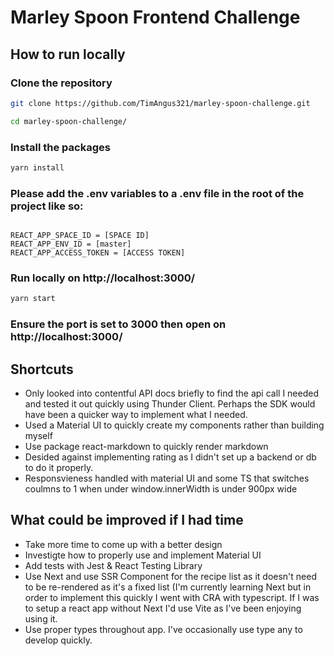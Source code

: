 # Marley Spoon Frontend Challenge

## How to run locally

### Clone the repository

```bash
git clone https://github.com/TimAngus321/marley-spoon-challenge.git
```

```bash
cd marley-spoon-challenge/
```

### Install the packages

```bash
yarn install 
```

### Please add the .env variables to a .env file in the root of the project like so: 

```plainText

REACT_APP_SPACE_ID = [SPACE ID]
REACT_APP_ENV_ID = [master]
REACT_APP_ACCESS_TOKEN = [ACCESS TOKEN]
```

### Run locally on http://localhost:3000/

```bash
yarn start 
```

### Ensure the port is set to 3000 then open on http://localhost:3000/

## Shortcuts

- Only looked into contentful API docs briefly to find the api call I needed and tested it out quickly using Thunder Client. Perhaps the SDK would have been a quicker way to implement what I needed.
- Used a Material UI to quickly create my components rather than building myself
- Use package react-markdown to quickly render markdown
- Desided against implementing rating as I didn't set up a backend or db to do it properly.
- Responsvieness handled with material UI and some TS that switches coulmns to 1 when under window.innerWidth is under 900px wide

## What could be improved if I had time

- Take more time to come up with a better design
- Investigte how to properly use and implement Material UI 
- Add tests with Jest & React Testing Library
- Use Next and use SSR Component for the recipe list as it doesn't need to be re-rendered as it's a fixed list (I'm currently learning Next but in order to implement this quickly I went with CRA with typescript. If I was to setup a react app without Next I'd use Vite as I've been enjoying using it.
- Use proper types throughout app. I've occasionally use type any to develop quickly.
